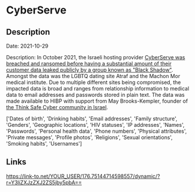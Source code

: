 # CyberServe

## Description

Date: 2021-10-29

Description:
In October 2021, the Israeli hosting provider <a href="https://www.timesofisrael.com/black-shadow-hackers-leak-medical-records-of-290000-israeli-patients/" target="_blank" rel="noopener">CyberServe was breached and ransomed before having a substantial amount of their customer data leaked publicly by a group known as &quot;Black Shadow&quot;</a>. Amongst the data was the LGBTQ dating site Atraf and the Machon Mor medical institute. Due to multiple different sites being compromised, the impacted data is broad and ranges from relationship information to medical data to email addresses and passwords stored in plain text. The data was made available to HIBP with support from May Brooks-Kempler, founder of <a href="https://www.facebook.com/groups/Think.Safe.Cyber/" target="_blank" rel="noopener">the Think Safe Cyber community in Israel</a>.


['Dates of birth', 'Drinking habits', 'Email addresses', 'Family structure', 'Genders', 'Geographic locations', 'HIV statuses', 'IP addresses', 'Names', 'Passwords', 'Personal health data', 'Phone numbers', 'Physical attributes', 'Private messages', 'Profile photos', 'Religions', 'Sexual orientations', 'Smoking habits', 'Usernames']

## Links

https://link-to.net/YOUR_USER/176.75144714598557/dynamic/?r=Y3liZXJzZXJ2ZS5jby5pbA==